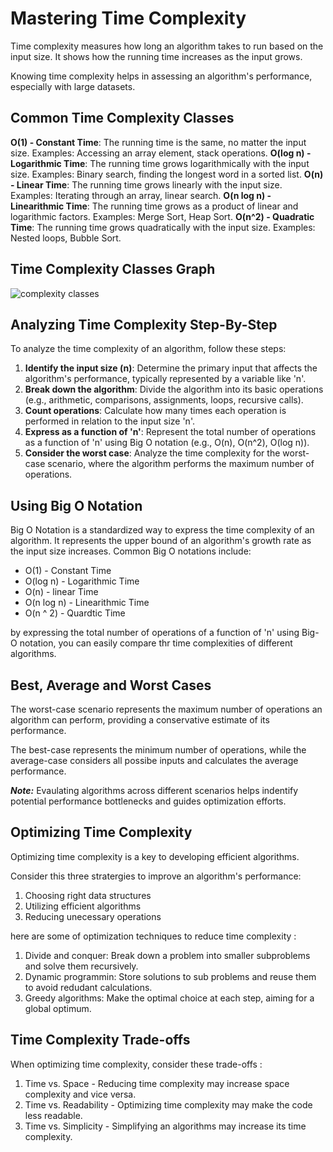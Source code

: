 # Mastering Time Complexity 

Time complexity measures how long an algorithm takes to run based on the input size. It shows how the running time increases as the input grows.

Knowing time complexity helps in assessing an algorithm's performance, especially with large datasets.

## Common Time Complexity Classes
**O(1) - Constant Time**: The running time is the same, no matter the input size. Examples: Accessing an array element, stack operations.
**O(log n) - Logarithmic Time**: The running time grows logarithmically with the input size. Examples: Binary search, finding the longest word in a sorted list.
**O(n) - Linear Time**: The running time grows linearly with the input size. Examples: Iterating through an array, linear search.
**O(n log n) - Linearithmic Time**: The running time grows as a product of linear and logarithmic factors. Examples: Merge Sort, Heap Sort.
**O(n^2) - Quadratic Time**: The running time grows quadratically with the input size. Examples: Nested loops, Bubble Sort.

## Time Complexity Classes Graph

![complexity classes](https://paper-attachments.dropbox.com/s_2D428973624E7FC84C7D69D11421DE762BEA6B6F3361231FCDCAE0425D14526F_1664885448372_Untitled.drawio+17.png)

## Analyzing Time Complexity Step-By-Step
To analyze the time complexity of an algorithm, follow these steps:

1. **Identify the input size (n)**: Determine the primary input that affects the algorithm's performance, typically represented by a variable like 'n'.
2. **Break down the algorithm**: Divide the algorithm into its basic operations (e.g., arithmetic, comparisons, assignments, loops, recursive calls).
3. **Count operations**: Calculate how many times each operation is performed in relation to the input size 'n'.
4. **Express as a function of 'n'**: Represent the total number of operations as a function of 'n' using Big O notation (e.g., O(n), O(n^2), O(log n)).
5. **Consider the worst case**: Analyze the time complexity for the worst-case scenario, where the algorithm performs the maximum number of operations.

## Using Big O Notation
Big O Notation is a standardized way to express the time complexity of an algorithm. It represents the upper bound of an algorithm's growth rate as the input size increases. Common Big O notations include:

* O(1) - Constant Time 
* O(log n) - Logarithmic Time
* O(n) - linear Time
* O(n log n) - Linearithmic Time
* O(n ^ 2) - Quardtic Time

by expressing the total number of operations of a function of 'n' using Big-O notation, you can easily compare thr time complexities of different algorithms. 

## Best, Average and Worst Cases

The worst-case scenario represents the maximum number of operations an algorithm can perform, providing a conservative estimate of its performance.

The best-case represents the minimum number of operations, while the average-case considers all possibe inputs and calculates the average performance. 

***Note:*** Evaulating algorithms across different scenarios helps indentify potential performance bottlenecks and guides optimization efforts.

## Optimizing Time Complexity 

Optimizing time complexity is a key to developing efficient algorithms.

Consider this three stratergies to improve an algorithm's performance: 

1. Choosing right data structures
2. Utilizing efficient algorithms 
3. Reducing unecessary operations

here are some of optimization techniques to reduce time complexity : 
1. Divide and conquer: Break down a problem into smaller subproblems and solve them recursively. 
2. Dynamic programmin: Store solutions to sub problems and reuse them to avoid redudant calculations. 
3. Greedy algorithms: Make the optimal choice at each step, aiming for a global optimum. 

## Time Complexity Trade-offs 
When optimizing time complexity, consider these trade-offs : 

1. Time vs. Space - Reducing time complexity may increase space complexity and vice versa. 
2. Time vs. Readability - Optimizing time complexity may make the code less readable. 
3. Time vs. Simplicity - Simplifying an algorithms may increase its time complexity. 



